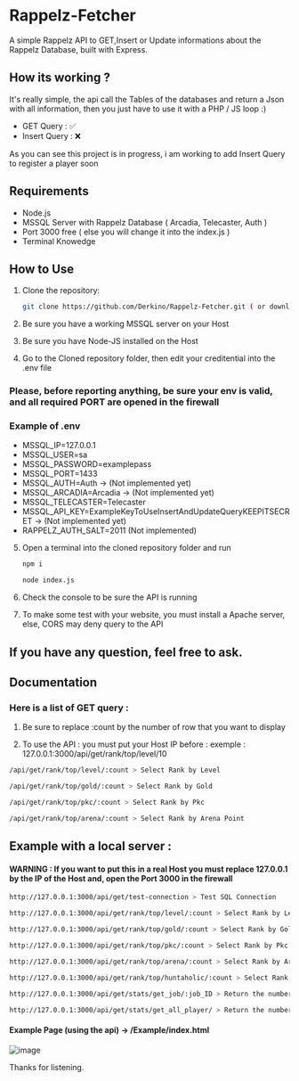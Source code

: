 # Rappelz-Fetcher

A simple Rappelz API to GET,Insert or Update informations about the Rappelz Database, built with Express.

## How its working ?

It's really simple, the api call the Tables of the databases and return a Json with all information, then you just have to use it with a PHP / JS loop :)

- GET Query : ✅
- Insert Query : ❌

As you can see this project is in progress, i am working to add Insert Query to register a player soon

## Requirements

- Node.js
- MSSQL Server with Rappelz Database ( Arcadia, Telecaster, Auth )
- Port 3000 free ( else you will change it into the index.js )
- Terminal Knowedge

## How to Use

1. Clone the repository:

   ```bash
   git clone https://github.com/Derkino/Rappelz-Fetcher.git ( or download it )
   ```

2. Be sure you have a working MSSQL server on your Host

3. Be sure you have Node-JS installed on the Host

4. Go to the Cloned repository folder, then edit your creditential into the .env file

### Please, before reporting anything, be sure your env is valid, and all required PORT are opened in the firewall

### Example of .env

- MSSQL_IP=127.0.0.1
- MSSQL_USER=sa
- MSSQL_PASSWORD=examplepass
- MSSQL_PORT=1433
- MSSQL_AUTH=Auth -> (Not implemented yet)
- MSSQL_ARCADIA=Arcadia -> (Not implemented yet)
- MSSQL_TELECASTER=Telecaster
- MSSQL_API_KEY=ExampleKeyToUseInsertAndUpdateQueryKEEPITSECRET -> (Not implemented yet)
- RAPPELZ_AUTH_SALT=2011 (Not implemented)

5. Open a terminal into the cloned repository folder and run

   ```bash
   npm i
   ```

   ```bash
   node index.js
   ```

6. Check the console to be sure the API is running

7. To make some test with your website, you must install a Apache server, else, CORS may deny query to the API

## If you have any question, feel free to ask.

## Documentation

### Here is a list of GET query : 

1. Be sure to replace :count by the number of row that you want to display

2. To use the API : you must put your Host IP before : exemple : 127.0.0.1:3000/api/get/rank/top/level/10

```bash 
/api/get/rank/top/level/:count > Select Rank by Level
```
```bash 
/api/get/rank/top/gold/:count > Select Rank by Gold
```
```bash
/api/get/rank/top/pkc/:count > Select Rank by Pkc
```
```bash
/api/get/rank/top/arena/:count > Select Rank by Arena Point
```

## Example with a local server :

#### WARNING : If you want to put this in a real Host you must replace 127.0.0.1 by the IP of the Host and, open the Port 3000 in the firewall

```bash
http://127.0.0.1:3000/api/get/test-connection > Test SQL Connection
```

```bash 
http://127.0.0.1:3000/api/get/rank/top/level/:count > Select Rank by Level
```
```bash 
http://127.0.0.1:3000/api/get/rank/top/gold/:count > Select Rank by Gold
```
```bash
http://127.0.0.1:3000/api/get/rank/top/pkc/:count > Select Rank by Pkc
```
```bash
http://127.0.0.1:3000/api/get/rank/top/arena/:count > Select Rank by Arena Point
```

```bash
http://127.0.0.1:3000/api/get/rank/top/huntaholic/:count > Select Rank by Huntaholic Point
```

```bash
http://127.0.0.1:3000/api/get/stats/get_job/:job_ID > Return the number of characters who are (job_id)
```

```bash
http://127.0.0.1:3000/api/get/stats/get_all_player/ > Return the number of created characters
```

#### Example Page (using the api) -> /Example/index.html

![image](https://github.com/Derkino/Rappelz-Fetcher/assets/142783965/eac67c13-5ccc-4417-a2a4-b36f20fae9af)


Thanks for listening.
